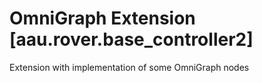 
# OmniGraph Extension [aau.rover.base_controller2]
Extension with implementation of some OmniGraph nodes
